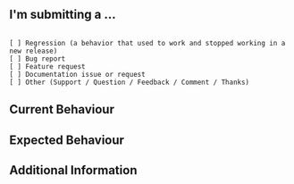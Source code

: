 <!--
HELP US HELP YOU BY
- Doing a quick search to avoid duplicate issues
- Providing as much information as possible (versions, use case scenarios for features, etc.)

If you have a question then please consider using a more suitable venue:
 - https://stackoverflow.com/questions/tagged/loopbackjs
 - https://groups.google.com/forum/#!forum/loopbackjs
 - https://gitter.im/strongloop/loopback
-->

## I'm submitting a ...
<!-- Check one of the following options with a "x" -->
<pre><code>
[ ] Regression (a behavior that used to work and stopped working in a new release)
[ ] Bug report
[ ] Feature request <!-- Include a problem statement, use case scenario, example, code samples, etc. -->
[ ] Documentation issue or request
[ ] Other (Support / Question / Feedback / Comment / Thanks)
</code></pre>

## Current Behaviour
<!-- Help us help you! Include a link to a sandbox application which we can use to reproduce the problem. -->

## Expected Behaviour

## Additional Information
<!--
If applicable, Copy + Paste the output of these two commands:
  node -e 'console.log(process.platform, process.arch, process.versions.node)'
  npm ls --prod --depth 0 | grep loopback
-->
